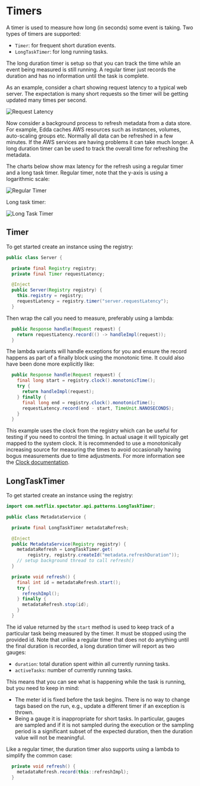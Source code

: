 # Timers

A timer is used to measure how long (in seconds) some event is taking. Two types of timers
are supported:

* `Timer`: for frequent short duration events.
* `LongTaskTimer`: for long running tasks.

The long duration timer is setup so that you can track the time while an
event being measured is still running. A regular timer just records the
duration and has no information until the task is complete.

As an example, consider a chart showing request latency to a typical web
server. The expectation is many short requests so the timer will be getting
updated many times per second.

![Request Latency](../images/request_latency.png)

Now consider a background process to refresh metadata from a data store. For
example, Edda caches AWS resources such as instances, volumes, auto-scaling
groups etc. Normally all data can be refreshed in a few minutes. If the AWS
services are having problems it can take much longer. A long duration timer
can be used to track the overall time for refreshing the metadata.

The charts below show max latency for the refresh using a regular timer and
a long task timer. Regular timer, note that the y-axis is using a logarithmic
scale:

![Regular Timer](../images/regular_timer.png)

Long task timer:

![Long Task Timer](../images/duration_timer.png)

## Timer

To get started create an instance using the registry:

```java
public class Server {

  private final Registry registry;
  private final Timer requestLatency;

  @Inject
  public Server(Registry registry) {
    this.registry = registry;
    requestLatency = registry.timer("server.requestLatency");
  }
```

Then wrap the call you need to measure, preferably using a lambda:

```java
  public Response handle(Request request) {
    return requestLatency.record(() -> handleImpl(request));
  }
```

The lambda variants will handle exceptions for you and ensure the
record happens as part of a finally block using the monotonic time.
It could also have been done more explicitly like:

```java
  public Response handle(Request request) {
    final long start = registry.clock().monotonicTime();
    try {
      return handleImpl(request);
    } finally {
      final long end = registry.clock().monotonicTime();
      requestLatency.record(end - start, TimeUnit.NANOSECONDS);
    }
  }
```

This example uses the clock from the registry which can be useful for
testing if you need to control the timing. In actual usage it will typically
get mapped to the system clock. It is recommended to use a monotonically
increasing source for measuring the times to avoid occasionally having bogus
measurements due to time adjustments. For more information see the
[Clock documentation](clock.md).

## LongTaskTimer

To get started create an instance using the registry:

```java
import com.netflix.spectator.api.patterns.LongTaskTimer;

public class MetadataService {

  private final LongTaskTimer metadataRefresh;

  @Inject
  public MetadataService(Registry registry) {
    metadataRefresh = LongTaskTimer.get(
        registry, registry.createId("metadata.refreshDuration"));
    // setup background thread to call refresh()
  }

  private void refresh() {
    final int id = metadataRefresh.start();
    try {
      refreshImpl();
    } finally {
      metadataRefresh.stop(id);
    }
  }
```

The id value returned by the `start` method is used to keep track of a
particular task being measured by the timer.
It must be stopped using the provided id. Note that unlike a regular timer
that does not do anything until the final duration is recorded, a long duration
timer will report as two gauges:

* `duration`: total duration spent within all currently running tasks.
* `activeTasks`: number of currently running tasks.

This means that you can see what is happening while the task is running, but
you need to keep in mind:

* The meter id is fixed before the task begins. There is no way to change tags based
  on the run, e.g., update a different timer if an exception is thrown.
* Being a gauge it is inappropriate for short tasks. In particular, gauges are
  sampled and if it is not sampled during the execution or the sampling period
  is a significant subset of the expected duration, then the duration value
  will not be meaningful.

Like a regular timer, the duration timer also supports using a lambda to
simplify the common case:

```java
  private void refresh() {
    metadataRefresh.record(this::refreshImpl);
  }
```
